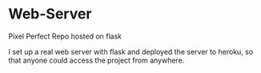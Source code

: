 # Web-Server
Pixel Perfect Repo hosted on flask

I set up a real web server with flask and deployed the server to heroku,
so that anyone could access the project from anywhere.
